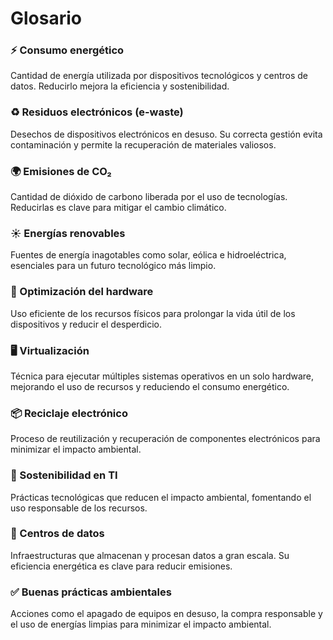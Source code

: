 # Glosario

### ⚡ Consumo energético
Cantidad de energía utilizada por dispositivos tecnológicos y centros de datos. Reducirlo mejora la eficiencia y sostenibilidad.

### ♻️ Residuos electrónicos (e-waste)
Desechos de dispositivos electrónicos en desuso. Su correcta gestión evita contaminación y permite la recuperación de materiales valiosos.

### 🌍 Emisiones de CO₂
Cantidad de dióxido de carbono liberada por el uso de tecnologías. Reducirlas es clave para mitigar el cambio climático.

### ☀️ Energías renovables
Fuentes de energía inagotables como solar, eólica e hidroeléctrica, esenciales para un futuro tecnológico más limpio.

### 🔧 Optimización del hardware
Uso eficiente de los recursos físicos para prolongar la vida útil de los dispositivos y reducir el desperdicio.

### 🖥️ Virtualización
Técnica para ejecutar múltiples sistemas operativos en un solo hardware, mejorando el uso de recursos y reduciendo el consumo energético.

### 📦 Reciclaje electrónico
Proceso de reutilización y recuperación de componentes electrónicos para minimizar el impacto ambiental.

### 🌱 Sostenibilidad en TI
Prácticas tecnológicas que reducen el impacto ambiental, fomentando el uso responsable de los recursos.

### 🏢 Centros de datos
Infraestructuras que almacenan y procesan datos a gran escala. Su eficiencia energética es clave para reducir emisiones.

### ✅ Buenas prácticas ambientales
Acciones como el apagado de equipos en desuso, la compra responsable y el uso de energías limpias para minimizar el impacto ambiental.
